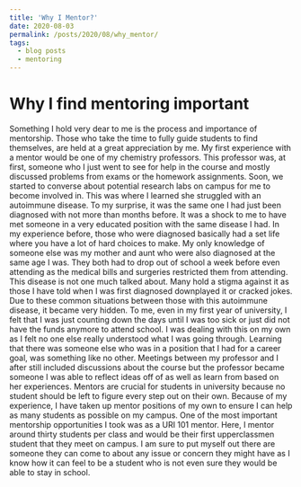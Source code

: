 ```yaml
---
title: 'Why I Mentor?'
date: 2020-08-03
permalink: /posts/2020/08/why_mentor/
tags:
  - blog posts
  - mentoring
---
```


Why I find mentoring important
======

Something I hold very dear to me is the process and importance of mentorship. Those who take the time to fully guide students to find themselves, are held at a great appreciation by me. My first experience with a mentor would be one of my chemistry professors. This professor was, at first, someone who I just went to see for help in the course and mostly discussed problems from exams or the homework assignments. Soon, we started to converse about potential research labs on campus for me to become involved in. This was where I learned she struggled with an autoimmune disease. To my surprise, it was the same one I had just been diagnosed with not more than months before. It was a shock to me to have met someone in a very educated position with the same disease I had. In my experience before, those who were diagnosed basically had a set life where you have a lot of hard choices to make. My only knowledge of someone else was my mother and aunt who were also diagnosed at the same age I was. They both had to drop out of school a week before even attending as the medical bills and surgeries restricted them from attending. 
This disease is not one much talked about. Many hold a stigma against it as those I have told when I was first diagnosed downplayed it or cracked jokes. Due to these common situations between those with this autoimmune disease, it became very hidden. To me, even in my first year of university, I felt that I was just counting down the days until I was too sick or just did not have the funds anymore to attend school. I was dealing with this on my own as I felt no one else really understood what I was going through. Learning that there was someone else who was in a position that I had for a career goal, was something like no other. Meetings between my professor and I after still included discussions about the course but the professor became someone I was able to reflect ideas off of as well as learn from based on her experiences. Mentors are crucial for students in university because no student should be left to figure every step out on their own. 
Because of my experience, I have taken up mentor positions of my own to ensure I can help as many students as possible on my campus. One of the most important mentorship opportunities I took was as a URI 101 mentor. Here, I mentor around thirty students per class and would be their first upperclassmen student that they meet on campus. I am sure to put myself out there are someone they can come to about any issue or concern they might have as I know how it can feel to be a student who is not even sure they would be able to stay in school. 
